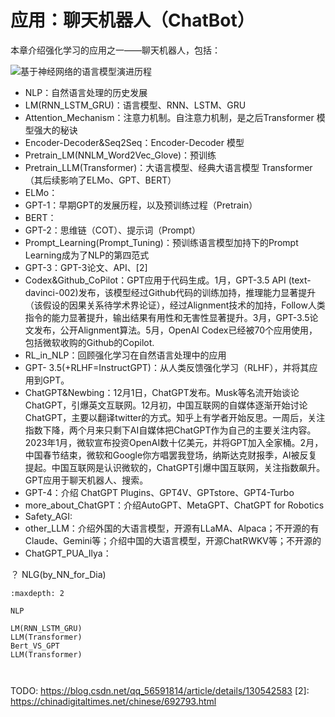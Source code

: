 

<!--
 * @version:
 * @Author:  StevenJokess（蔡舒起） https://github.com/StevenJokess
 * @Date: 2023-10-25 23:19:44
 * @LastEditors:  StevenJokess（蔡舒起） https://github.com/StevenJokess
 * @LastEditTime: 2024-05-15 23:07:04
 * @Description:
 * @Help me: make friends by a867907127@gmail.com and help me get some “foreign” things or service I need in life; 如有帮助，请资助，失业3年了。![支付宝收款码](https://github.com/StevenJokess/d2rl/blob/master/img/%E6%94%B6.jpg)
 * @TODO::
 * @Reference:
-->
# 应用：聊天机器人（ChatBot）

本章介绍强化学习的应用之一——聊天机器人，包括：

![基于神经网络的语言模型演进历程](../../../img/NN_based_language_model_developing.png)

- NLP：自然语言处理的历史发展
- LM(RNN_LSTM_GRU)：语言模型、RNN、LSTM、GRU
- Attention_Mechanism：注意力机制。自注意力机制，是之后Transformer 模型强大的秘诀
- Encoder-Decoder&Seq2Seq：Encoder-Decoder 模型
- Pretrain_LM(NNLM_Word2Vec_Glove)：预训练
- Pretrain_LLM(Transformer)：大语言模型、经典大语言模型 Transformer（其后续影响了ELMo、GPT、BERT）
- ELMo：
- GPT-1：早期GPT的发展历程，以及预训练过程（Pretrain）
- BERT：
- GPT-2：思维链（COT）、提示词（Prompt）
- Prompt_Learning(Prompt_Tuning)：预训练语言模型加持下的Prompt Learning成为了NLP的第四范式
- GPT-3：GPT-3论文、API、[2]
- Codex&Github_CoPilot：GPT应用于代码生成。1月，GPT-3.5 API (text-davinci-002)发布，该模型经过Github代码的训练加持，推理能力显著提升（该假设的因果关系待学术界论证），经过Alignment技术的加持，Follow人类指令的能力显著提升，输出结果有用性和无害性显著提升。3月，GPT-3.5论文发布，公开Alignment算法。5月，OpenAI Codex已经被70个应用使用，包括微软收购的Github的Copilot.
- RL_in_NLP：回顾强化学习在自然语言处理中的应用
- GPT-  3.5(+RLHF=InstructGPT)：从人类反馈强化学习（RLHF），并将其应用到GPT。
- ChatGPT&Newbing：12月1日，ChatGPT发布。Musk等名流开始谈论ChatGPT，引爆英文互联网。12月初，中国互联网的自媒体逐渐开始讨论ChatGPT，主要以翻译twitter的方式。知乎上有学者开始反思。一周后，关注指数下降，两个月来只剩下AI自媒体把ChatGPT作为自己的主要关注内容。2023年1月，微软宣布投资OpenAI数十亿美元，并将GPT加入全家桶。2月，中国春节结束，微软和Google你方唱罢我登场，纳斯达克财报季，AI被反复提起。中国互联网是认识微软的，ChatGPT引爆中国互联网，关注指数飙升。GPT应用于聊天机器人、搜索。
- GPT-4：介绍 ChatGPT Plugins、GPT4V、GPTstore、GPT4-Turbo
- more_about_ChatGPT：介绍AutoGPT、MetaGPT、ChatGPT for Robotics
- Safety_AGI:
- other_LLM：介绍外国的大语言模型，开源有LLaMA、Alpaca；不开源的有Claude、Gemini等；介绍中国的大语言模型，开源ChatRWKV等；不开源的
- ChatGPT_PUA_Ilya：

？ NLG(by_NN_for_Dia)

```toc
:maxdepth: 2

NLP

LM(RNN_LSTM_GRU)
LLM(Transformer)
Bert_VS_GPT
LLM(Transformer)



```

TODO: https://blog.csdn.net/qq_56591814/article/details/130542583
[2]: https://chinadigitaltimes.net/chinese/692793.html
